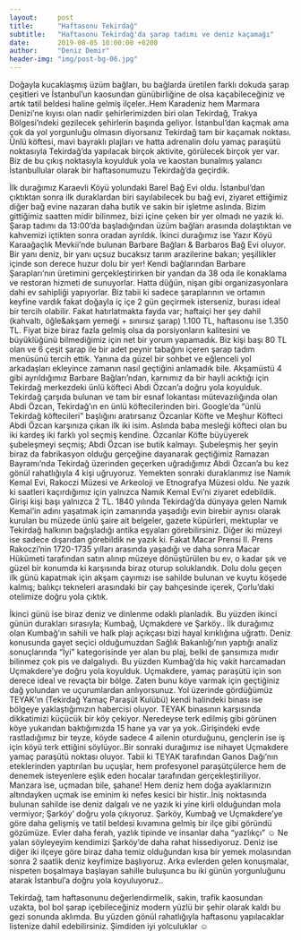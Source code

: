 ```yaml
---
layout:     post
title:      "Haftasonu Tekirdağ"
subtitle:   "Haftasonu Tekirdağ'da şarap tadımı ve deniz kaçamağı"
date:       2019-08-05 10:00:00 +0200
author:     "Deniz Demir"
header-img: "img/post-bg-06.jpg"
---
```

<p>
Doğayla kucaklaşmış üzüm bağları, bu bağlarda üretilen farklı dokuda şarap çeşitleri ve İstanbul’un kaosundan günübirliğine de olsa kaçabileceğiniz ve artık tatil beldesi haline gelmiş ilçeler..Hem Karadeniz hem Marmara Denizi’ne kıyısı olan nadir şehirlerimizden biri olan Tekirdağ, Trakya Bölgesi’ndeki gezilecek şehirlerin başında geliyor. İstanbul’dan kaçmak ama çok da yol yorgunluğu olmasın diyorsanız Tekirdağ tam bir kaçamak noktası. Ünlü köftesi, mavi bayraklı plajları ve hatta adrenalin dolu yamaç paraşütü noktasıyla Tekirdağ’da yapılacak birçok aktivite, görülecek birçok yer var. Biz de bu çıkış noktasıyla koyulduk yola ve kaostan bunalmış yalancı İstanbullular olarak bir haftasonumuzu Tekirdağ’da geçirdik.
</p>

<p> 
İlk durağımız Karaevli Köyü yolundaki Barel Bağ Evi oldu. İstanbul’dan çıktıktan sonra ilk duraklardan biri sayılabilecek bu bağ evi, ziyaret ettiğimiz diğer bağ evine nazaran daha butik ve sakin bir işletme aslında. Bizim gittiğimiz saatten midir bilinmez, bizi içine çeken bir yer olmadı ne yazık ki. Şarap tadımı da 13:00’da başladığından üzüm bağları arasında dolaştıktan ve kahvemizi içtikten sonra oradan ayrıldık. İkinci durağımız ise Yazır Köyü Karaağaçlık Mevkii’nde bulunan Barbare Bağları & Barbaros Bağ Evi oluyor. Bir yanı deniz, bir yanı uçsuz bucaksız tarım arazilerine bakan; yeşillikler içinde son derece huzur dolu bir yer! Kendi bağlarından Barbare Şarapları’nın üretimini gerçekleştirirken bir yandan da 38 oda ile konaklama ve restoran hizmeti de sunuyorlar. Hatta düğün, nişan gibi organizasyonlara dahi ev sahipliği yapıyorlar.  Biz tabii ki sadece şaraplarının ve ortamın keyfine vardık fakat doğayla iç içe 2 gün geçirmek isterseniz, burası ideal bir tercih olabilir. Fakat hatırlatmakta fayda var; haftaiçi her şey dahil (kahvaltı, öğle&akşam yemeği + sınırsız şarap) 1.100 TL, haftasonu ise 1.350 TL. Fiyat bize biraz fazla gelmiş olsa da porsiyonların kalitesini ve büyüklüğünü bilmediğimiz için net bir yorum yapamadık. Biz kişi başı 80 TL olan ve 6 çeşit şarap ile bir adet peynir tabağını içeren şarap tadım menüsünü tercih ettik. Yanına da güzel bir sohbet ve eğlenceli yol arkadaşları ekleyince zamanın nasıl geçtiğini anlamadık bile. Akşamüstü 4 gibi ayrıldığımız Barbare Bağları’ndan, karnımız da bir hayli acıktığı için Tekirdağ merkezdeki ünlü köfteci Abdi Özcan’a doğru yola koyulduk. Tekirdağ çarşıda bulunan ve tam bir esnaf lokantası mütevazılığında olan Abdi Özcan, Tekirdağ’ın en ünlü köftecilerinden biri. Google’da “ünlü Tekirdağ köftecileri” başlığını aratırsanız Özcanlar Köfte ve Meşhur Köfteci Abdi Özcan karşınıza çıkan ilk iki isim. Aslında baba mesleği köfteci olan bu iki kardeş iki farklı yol seçmiş kendine. Özcanlar Köfte büyüyerek şubeleşmeyi seçmiş; Abdi Özcan ise butik kalmayı. Şubeleşmiş her şeyin biraz da fabrikasyon olduğu gerçeğine dayanarak geçtiğimiz Ramazan Bayramı’nda Tekirdağ üzerinden geçerken uğradığımız Abdi Özcan’a bu kez gönül rahatlığıyla 4 kişi uğruyoruz. Yemekten sonraki duraklarımız ise Namık Kemal Evi, Rakoczi Müzesi ve Arkeoloji ve Etnografya Müzesi oldu. Ne yazık ki saatleri kaçırdığımız için yalnızca Namık Kemal Evi’ni ziyaret edebildik. Girişi kişi başı yalnızca 2 TL. 1840 yılında Tekirdağ’da dünyaya gelen Namık Kemal’in adını yaşatmak için zamanında yaşadığı evin birebir aynısı olarak kurulan bu müzede ünlü şaire ait belgeler, gazete küpürleri, mektuplar ve Tekirdağ halkının bağışladığı antika eşyaları görebilirsiniz. Diğer iki müzeyi ise sadece dışarıdan görebildik ne yazık ki. Fakat Macar Prensi II. Prens Rakoczi’nin 1720-1735 yılları arasında yaşadığı ve daha sonra Macar Hükümeti tarafından satın alınıp müzeye dönüştürülen bu ev, o kadar şık ve güzel bir konumda ki karşısında biraz oturup soluklandık. Dolu dolu geçen ilk günü kapatmak için akşam çayımızı ise sahilde bulunan ve kuytu köşede kalmış; balıkçı tekneleri arasındaki bir çay bahçesinde içerek, Çorlu’daki otelimize doğru yola çıktık.
</p>

<p>
İkinci günü ise biraz deniz ve dinlenme odaklı planladık. Bu yüzden ikinci günün durakları sırasıyla; Kumbağ, Uçmakdere ve Şarköy.. İlk durağımız olan Kumbağ’ın sahili ve halk plajı açıkçası bizi hayal kırıklığına uğrattı. Deniz konusunda gayet seçici olduğumuzdan Sağlık Bakanlığı’nın yaptığı analiz sonuçlarında “İyi” kategorisinde yer alan bu plaj, belki de şansımıza mıdır bilinmez çok pis ve dalgalıydı. Bu yüzden Kumbağ’da hiç vakit harcamadan Uçmakdere’ye doğru yola koyulduk. Uçmakdere, yamaç paraşütü için son derece ideal ve revaçta bir bölge. Zaten bunu köye varmak için geçtiğiniz dağ yolundan ve uçurumlardan anlıyorsunuz. Yol üzerinde gördüğümüz TEYAK’ın (Tekirdağ Yamaç Paraşüt Kulübü) kendi halindeki binası ise bölgeye yaklaştığımızın habercisi oluyor. TEYAK binasının karşısında dikkatimizi küçücük bir köy çekiyor. Neredeyse terk edilmiş gibi görünen köye yukarıdan baktığımızda 15 hane ya var ya yok..Girişindeki evde rastladığımız bir teyze, köyde sadece 4 ailenin oturduğunu,  gençlerin ise iş için köyü terk ettiğini söylüyor..Bir sonraki durağımız ise nihayet Uçmakdere yamaç paraşütü noktası oluyor. Tabii ki TEYAK tarafından Ganos Dağı’nın eteklerinden yaptırılan bu uçuşlar, hem profesyonel paraşütçülerce hem de denemek isteyenlere eşlik eden hocalar tarafından gerçekleştiriliyor. Manzara ise, uçmadan bile, şahane! Hem deniz hem doğa ayaklarınızın altındayken uçmak ise eminim ki nefes kesici bir histir..İniş noktasında bulunan sahilde ise deniz dalgalı ve ne yazık ki yine kirli olduğundan mola vermiyor; Şarköy’ doğru yola çıkıyoruz. Şarköy, Kumbağ ve Uçmakdere’ye göre daha gelişmiş ve tatil beldesi kıvamına gelmiş bir ilçe gibi göründü gözümüze. Evler daha ferah, yazlık tipinde ve insanlar daha “yazlıkçı” ☺ Ne yalan söyleyeyim kendimizi Şarköy’de daha rahat hissediyoruz. Deniz ise diğer iki ilçeye göre biraz daha temiz olduğundan kısa bir yemek molasından sonra 2 saatlik deniz keyfimize başlıyoruz. Arka evlerden gelen konuşmalar, nispeten boşalmaya başlayan sahille buluşunca bu iki günün yorgunluğunu atarak İstanbul’a doğru yola koyuluyoruz.. 
</p>

<p>
Tekirdağ, tam haftasonunu değerlendirmelik, sakin, trafik kaosundan uzakta, bol bol şarap içebileceğiniz modern yüzlü bir şehir olarak kaldı bu gezi sonunda aklımda. Bu yüzden gönül rahatlığıyla haftasonu yapılacaklar listenize dahil edebilirsiniz. Şimdiden iyi yolculuklar ☺
</p>
